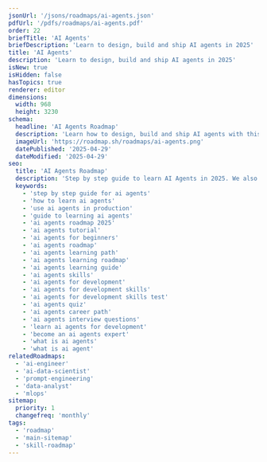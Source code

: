 ```yaml
---
jsonUrl: '/jsons/roadmaps/ai-agents.json'
pdfUrl: '/pdfs/roadmaps/ai-agents.pdf'
order: 22
briefTitle: 'AI Agents'
briefDescription: 'Learn to design, build and ship AI agents in 2025'
title: 'AI Agents'
description: 'Learn to design, build and ship AI agents in 2025'
isNew: true
isHidden: false
hasTopics: true
renderer: editor
dimensions:
  width: 968
  height: 3230
schema:
  headline: 'AI Agents Roadmap'
  description: 'Learn how to design, build and ship AI agents with this interactive step by step guide in 2025. We also have resources and short descriptions attached to the roadmap items so you can get everything you want to learn in one place.'
  imageUrl: 'https://roadmap.sh/roadmaps/ai-agents.png'
  datePublished: '2025-04-29'
  dateModified: '2025-04-29'
seo:
  title: 'AI Agents Roadmap'
  description: 'Step by step guide to learn AI Agents in 2025. We also have resources and short descriptions attached to the roadmap items so you can get everything you want to learn in one place.'
  keywords:
    - 'step by step guide for ai agents'
    - 'how to learn ai agents'
    - 'use ai agents in production'
    - 'guide to learning ai agents'
    - 'ai agents roadmap 2025'
    - 'ai agents tutorial'
    - 'ai agents for beginners'
    - 'ai agents roadmap'
    - 'ai agents learning path'
    - 'ai agents learning roadmap'
    - 'ai agents learning guide'
    - 'ai agents skills'
    - 'ai agents for development'
    - 'ai agents for development skills'
    - 'ai agents for development skills test'
    - 'ai agents quiz'
    - 'ai agents career path'
    - 'ai agents interview questions'
    - 'learn ai agents for development'
    - 'become an ai agents expert'
    - 'what is ai agents'
    - 'what is ai agent'
relatedRoadmaps:
  - 'ai-engineer'
  - 'ai-data-scientist'
  - 'prompt-engineering'
  - 'data-analyst'
  - 'mlops'
sitemap:
  priority: 1
  changefreq: 'monthly'
tags:
  - 'roadmap'
  - 'main-sitemap'
  - 'skill-roadmap'
---
```

